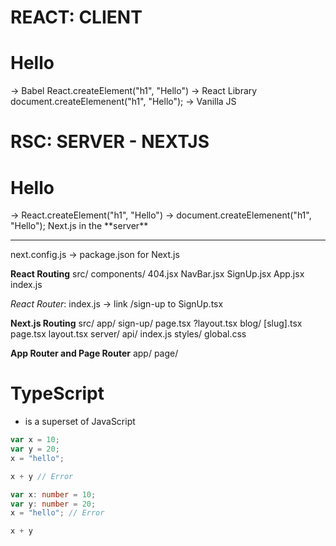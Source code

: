 # REACT: CLIENT
<h1>Hello</h1> -> Babel
React.createElement("h1", "Hello") -> React Library
document.createElemenent("h1", "Hello"); -> Vanilla JS

# RSC: SERVER - NEXTJS
<h1>Hello</h1> -> React.createElement("h1", "Hello") -> document.createElemenent("h1", "Hello");
Next.js in the **server**

---

next.config.js -> package.json for Next.js

**React Routing**
src/
    components/
        404.jsx
        NavBar.jsx
    SignUp.jsx
    App.jsx
    index.js

*React Router*: index.js -> link /sign-up to SignUp.tsx

**Next.js Routing**
src/
    app/
        sign-up/
            page.tsx
            ?layout.tsx
        blog/
            [slug].tsx
        page.tsx
        layout.tsx
    server/
        api/
            index.js
    styles/
        global.css

**App Router and Page Router**
app/ page/

# TypeScript
* is a superset of JavaScript

```js
var x = 10;
var y = 20;
x = "hello";

x + y // Error
```

```ts
var x: number = 10;
var y: number = 20;
x = "hello"; // Error

x + y
```